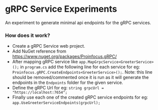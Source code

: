 # gRPC Service Experiments

An experiment to generate minimal api endpoints for the gRPC services.

### How does it work?
- Create a gRPC Service web project.
- Add NuGet reference from https://www.nuget.org/packages/Proinfocus.gRPC/
- After mapping gRPC service like ```app.MapGrpcService<GreeterService>();``` in ```program.cs``` add the following line for each service for eg: ```Proinfocus.gRPC.CreateEndpoints<GreeterService>();```. Note: this line should be removed/commented once it is run as it will generate the endpoints in the ```Endpoints``` folder for the given service.
- Define the gRPC Url for eg: ```string grpcUrl = "https://localhost:7654";```
- Finally use each one of the created gRPC service endpoints for eg: ```app.UseGreeterServiceEndpoints(grpcUrl);```
